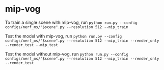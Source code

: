 # mip-vog

To train a single scene with mip-vog, run ```python run.py --config configs/nerf_ms/"$scene".py --resolution 512 --mip_train```

Test the model with mip-vog, run ```python run.py --config configs/nerf_ms/"$scene".py --resolution 512 --mip_train --render_only --render_test --mip_test```

Test the model without mip-vog, run ```python run.py --config configs/nerf_ms/"$scene".py --resolution 512 --mip_train --render_only --render_test```

